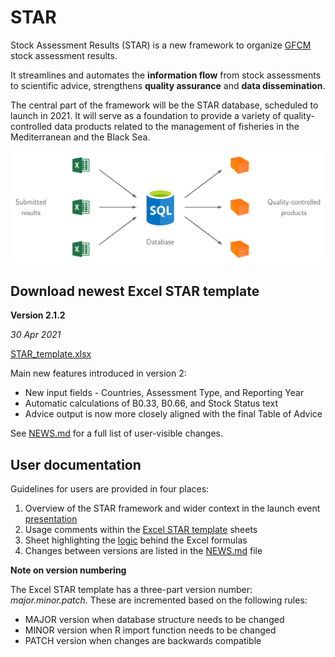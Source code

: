 # STAR

Stock Assessment Results (STAR) is a new framework to organize
[GFCM](http://www.fao.org/gfcm/en/) stock assessment results.

It streamlines and automates the **information flow** from stock assessments to
scientific advice, strengthens **quality assurance** and **data dissemination**.

The central part of the framework will be the STAR database, scheduled to launch
in 2021. It will serve as a foundation to provide a variety of
quality-controlled data products related to the management of fisheries in the
Mediterranean and the Black Sea.

<a href="#star"><img src="diagram.png" width="800"></a>

## Download newest Excel STAR template

**Version 2.1.2**

*30 Apr 2021*

[STAR_template.xlsx](../../releases/download/2.1.2/STAR_template.xlsx)

Main new features introduced in version 2:

* New input fields - Countries, Assessment Type, and Reporting Year
* Automatic calculations of B0.33, B0.66, and Stock Status text
* Advice output is now more closely aligned with the final Table of Advice

See [NEWS.md](NEWS.md) for a full list of user-visible changes.

## User documentation

Guidelines for users are provided in four places:

1. Overview of the STAR framework and wider context in the launch event
   [presentation](2021_01_18_launch_event.pdf)
2. Usage comments within the
   [Excel STAR template](../../raw/main/STAR_template.xlsx) sheets
3. Sheet highlighting the [logic](logic.pdf) behind the Excel formulas
4. Changes between versions are listed in the [NEWS.md](NEWS.md) file

**Note on version numbering**

The Excel STAR template has a three-part version number: *major.minor.patch*.
These are incremented based on the following rules:

* MAJOR version when database structure needs to be changed
* MINOR version when R import function needs to be changed
* PATCH version when changes are backwards compatible
